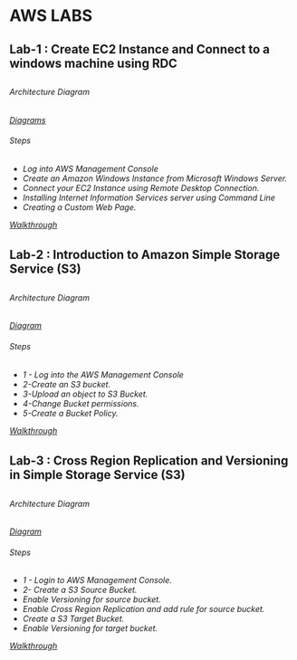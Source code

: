 #      AWS LABS 

<h2> Lab-1 : Create EC2 Instance and Connect to a windows machine using RDC<h2> 
<h6> Architecture Diagram<h6>
<a href="https://app.diagrams.net/#G1GiDtQdyRhfORWkaBMCAQf5esT9_KuMxt">Diagrams<a>
<h6> Steps</h6>
<ul>
<li> Log into AWS Management Console </li>
<li>Create an Amazon Windows Instance from Microsoft Windows Server.</li>
<li>Connect your EC2 Instance using Remote Desktop Connection.</li>
<li>Installing Internet Information Services server using Command Line</li>
<li>Creating a Custom Web Page.</li>
</ul>
<a href="https://drive.google.com/file/d/1lhbUeyFU5R4OWToSyV-ZQ8amnY-lGzoq/view?usp=sharing" > Walkthrough</a>


<h2> Lab-2 : Introduction to Amazon Simple Storage Service (S3)<h2> 
<h6> Architecture Diagram<h6>
<a href="https://drive.google.com/file/d/14nBEvyZkdZ-uRG_lNZA4Uh4cpiDWnZ22/view?usp=sharing">Diagram<a>
<h6> Steps</h6>
<ul>
<li>1 - Log into the AWS Management Console</li>
<li>2-Create an S3 bucket.</li>
<li>3-Upload an object to S3 Bucket.</li>
<li>4-Change Bucket permissions.</li>
<li>5-Create a Bucket Policy.</li>
</ul>
<a href="https://drive.google.com/file/d/12V3zU4tiiZ0BaqVtr69chDvJt2lzNDOC/view?usp=sharing"> Walkthrough</a>


<h2> Lab-3 : Cross Region Replication and Versioning in  Simple Storage Service (S3)<h2> 
<h6> Architecture Diagram<h6>
<a href="https://drive.google.com/file/d/1qpjwvu2_QrwbXs3H37oRT8gcl-puluLn/view?usp=sharing">Diagram<a>
<h6> Steps</h6>
<ul>
<li>1 - Login to AWS Management Console.</li>

<li> 2- Create a S3 Source Bucket.</li>

<li>Enable Versioning for source bucket.</li>

<li>Enable Cross Region Replication and add rule for source bucket.</li>

<li>Create a S3 Target Bucket.</li>

<li>Enable Versioning for target bucket.</li>
</ul>
<a href="https://drive.google.com/file/d/1Otnst1_R0D1pIBo76Esfj-2KluKDOOU_/view?usp=sharing"> Walkthrough</a>